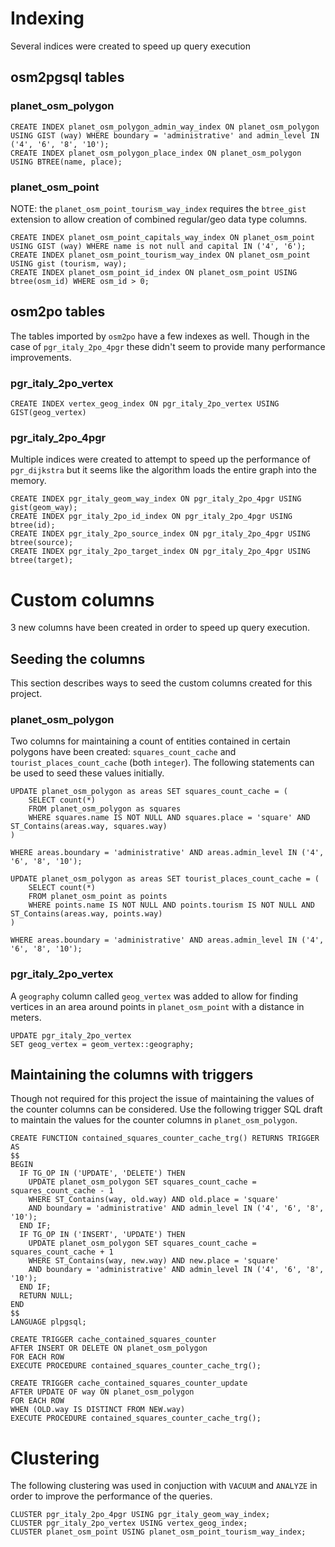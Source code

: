 
# Indexing
Several indices were created to speed up query execution

## osm2pgsql tables

### planet_osm_polygon

```postgresql
CREATE INDEX planet_osm_polygon_admin_way_index ON planet_osm_polygon USING GIST (way) WHERE boundary = 'administrative' and admin_level IN ('4', '6', '8', '10');
CREATE INDEX planet_osm_polygon_place_index ON planet_osm_polygon USING BTREE(name, place);
```

### planet_osm_point

NOTE: the `planet_osm_point_tourism_way_index` requires the `btree_gist` extension to allow creation of combined regular/geo data type columns.

```postgresql
CREATE INDEX planet_osm_point_capitals_way_index ON planet_osm_point USING GIST (way) WHERE name is not null and capital IN ('4', '6');
CREATE INDEX planet_osm_point_tourism_way_index ON planet_osm_point USING gist (tourism, way);
CREATE INDEX planet_osm_point_id_index ON planet_osm_point USING btree(osm_id) WHERE osm_id > 0;
```

## osm2po tables

The tables imported by `osm2po` have a few indexes as well. Though in the case of `pgr_italy_2po_4pgr` these didn't seem to provide many performance improvements.

### pgr_italy_2po_vertex

```postgresql
CREATE INDEX vertex_geog_index ON pgr_italy_2po_vertex USING GIST(geog_vertex)
```

### pgr_italy_2po_4pgr

Multiple indices were created to attempt to speed up the performance of `pgr_dijkstra` but it seems like the algorithm loads the entire graph into the memory. 

```postgresql
CREATE INDEX pgr_italy_geom_way_index ON pgr_italy_2po_4pgr USING gist(geom_way);
CREATE INDEX pgr_italy_2po_id_index ON pgr_italy_2po_4pgr USING btree(id);
CREATE INDEX pgr_italy_2po_source_index ON pgr_italy_2po_4pgr USING btree(source);
CREATE INDEX pgr_italy_2po_target_index ON pgr_italy_2po_4pgr USING btree(target);
```

# Custom columns

3 new columns have been created in order to speed up query execution. 

## Seeding the columns 

This section describes ways to seed the custom columns created for this project.

### planet_osm_polygon

Two columns for maintaining a count of entities contained in certain polygons have been created: `squares_count_cache` and  `tourist_places_count_cache` (both `integer`). The following statements can be used to seed these values initially.

```postgresql
UPDATE planet_osm_polygon as areas SET squares_count_cache = (
	SELECT count(*)
	FROM planet_osm_polygon as squares
	WHERE squares.name IS NOT NULL AND squares.place = 'square' AND ST_Contains(areas.way, squares.way)
)

WHERE areas.boundary = 'administrative' AND areas.admin_level IN ('4', '6', '8', '10');
```

```postgresql
UPDATE planet_osm_polygon as areas SET tourist_places_count_cache = (
	SELECT count(*)
	FROM planet_osm_point as points
	WHERE points.name IS NOT NULL AND points.tourism IS NOT NULL AND ST_Contains(areas.way, points.way)
)

WHERE areas.boundary = 'administrative' AND areas.admin_level IN ('4', '6', '8', '10');
```

### pgr_italy_2po_vertex
A `geography` column called `geog_vertex` was added to allow for finding vertices in an area around points in `planet_osm_point` with a distance in meters.

```postgresql
UPDATE pgr_italy_2po_vertex
SET geog_vertex = geom_vertex::geography;
```

## Maintaining the columns with triggers

Though not required for this project the issue of maintaining the values of the counter columns can be considered. Use the following trigger SQL draft to maintain the values for the counter columns in `planet_osm_polygon`.

```postgresql
CREATE FUNCTION contained_squares_counter_cache_trg() RETURNS TRIGGER AS
$$
BEGIN
  IF TG_OP IN ('UPDATE', 'DELETE') THEN
    UPDATE planet_osm_polygon SET squares_count_cache = squares_count_cache - 1 
	WHERE ST_Contains(way, old.way) AND old.place = 'square' 
	AND boundary = 'administrative' AND admin_level IN ('4', '6', '8', '10');
  END IF;
  IF TG_OP IN ('INSERT', 'UPDATE') THEN
    UPDATE planet_osm_polygon SET squares_count_cache = squares_count_cache + 1 
	WHERE ST_Contains(way, new.way) AND new.place = 'square'
	AND boundary = 'administrative' AND admin_level IN ('4', '6', '8', '10');
  END IF;
  RETURN NULL;
END
$$
LANGUAGE plpgsql;

CREATE TRIGGER cache_contained_squares_counter
AFTER INSERT OR DELETE ON planet_osm_polygon
FOR EACH ROW
EXECUTE PROCEDURE contained_squares_counter_cache_trg();

CREATE TRIGGER cache_contained_squares_counter_update
AFTER UPDATE OF way ON planet_osm_polygon
FOR EACH ROW
WHEN (OLD.way IS DISTINCT FROM NEW.way)
EXECUTE PROCEDURE contained_squares_counter_cache_trg();
```

# Clustering

The following clustering was used in conjuction with `VACUUM` and `ANALYZE` in order to improve the performance of the queries.

```postgresql
CLUSTER pgr_italy_2po_4pgr USING pgr_italy_geom_way_index;
CLUSTER pgr_italy_2po_vertex USING vertex_geog_index;
CLUSTER planet_osm_point USING planet_osm_point_tourism_way_index;
```
